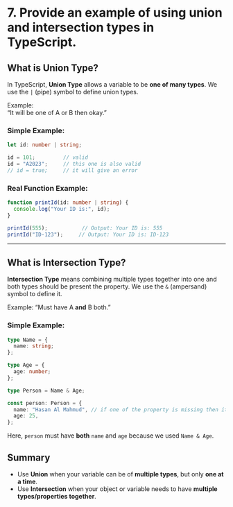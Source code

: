
# 7. Provide an example of using union and intersection types in TypeScript.

## What is Union Type?

In TypeScript, **Union Type** allows a variable to be **one of many types**. We use the `|` (pipe) symbol to define union types.

Example:  
“It will be one of A or B then okay.”

### Simple Example:

```ts
let id: number | string;

id = 101;         // valid
id = "A2023";     // this one is also valid
// id = true;     // it will give an error
```

### Real Function Example:

```ts
function printId(id: number | string) {
  console.log("Your ID is:", id);
}

printId(555);           // Output: Your ID is: 555
printId("ID-123");     // Output: Your ID is: ID-123
```

---

## What is Intersection Type?

**Intersection Type** means combining multiple types together into one and both types should be present the property. We use the `&` (ampersand) symbol to define it.

Example:
“Must have A **and** B both.”

### Simple Example:

```ts
type Name = {
  name: string;
};

type Age = {
  age: number;
};

type Person = Name & Age;

const person: Person = {
  name: "Hasan Al Mahmud", // if one of the property is missing then it will give an error
  age: 25,
};
```

Here, `person` must have **both** `name` and `age` because we used `Name & Age`.



## Summary

* Use **Union** when your variable can be of **multiple types**, but only **one at a time**.
* Use **Intersection** when your object or variable needs to have **multiple types/properties together**.


